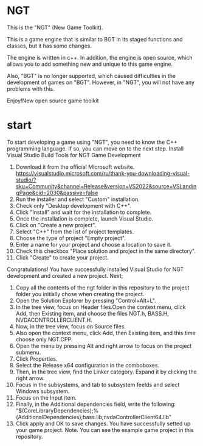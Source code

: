 # NGT
This is the "NGT" (New Game Toolkit).

This is a game engine that is similar to BGT in its staged functions and classes, but it has some changes.

The engine is written in c++.
In addition, the engine is open source, which allows you to add something new and unique to this game engine.

Also, "BGT" is no longer supported, which caused difficulties in the development of games on "BGT". However, in "NGT", you will not have any problems with this.

Enjoy!New open source game toolkit

# start
To start developing a game using "NGT", you need to know the C++ programming language. If so, you can move on to the next step.
Install Visual Studio Build Tools for NGT Game Development

1. Download it from the official Microsoft website.
https://visualstudio.microsoft.com/ru/thank-you-downloading-visual-studio/?sku=Community&channel=Release&version=VS2022&source=VSLandingPage&cid=2030&passive=false
2. Run the installer and select "Custom" installation.
3. Check only "Desktop development with C++".
4. Click "Install" and wait for the installation to complete.
5. Once the installation is complete, launch Visual Studio.
6. Click on "Create a new project".
7. Select "C++" from the list of project templates.
8. Choose the type of project "Empty project".
9. Enter a name for your project and choose a location to save it.
10. Check this checkbox "Place solution and project in the same directory".
11. Click "Create" to create your project.

Congratulations! You have successfully installed Visual Studio for NGT development and created a new project.
Next;
1. Copy all the contents of the ngt folder in this repository to the project folder you initially chose when creating the project. 
2. Open the Solution Explorer by pressing "Control+Alt+L". 
3. In the tree view, focus on Header files.Open the context menu, click Add, then Existing item, and choose the files NGT.h, BASS.H, NVDACONTROLLERCLIENT.H. 
4. Now, in the tree view, focus on Source files. 
5. Also open the context menu, click Add, then Existing item, and this time choose only NGT.CPP. 
6. Open the menu by pressing Alt and right arrow to focus on the project submenu. 
7. Click Properties. 
8. Select the Release x64 configuration in the comboboxes. 
9. Then, in the tree view, find the Linker category. Expand it by clicking the right arrow. 
10. Focus in the subsystems, and tab to subsystem feelds and select Windows subsystem.
11. Focus on the Input item. 
12. Finally, in the Additional dependencies field, write the following: "$(CoreLibraryDependencies);%(AdditionalDependencies);bass.lib;nvdaControllerClient64.lib"
13. Click apply and OK to save changes.
You have successfully setted up your game project.
Note. You can see the example game project in this repository.
